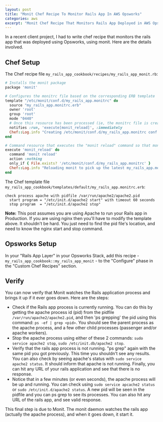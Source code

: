 ```yaml
---
layout: post
title: "Monit Chef Recipe To Monitor Rails App In AWS Opsworks"
categories: aws
excerpt: "Monit Chef Recipe That Monitors Rails App Deployed in AWS Opsworks Rails Layer"
---
```


In a recent client project, I had to write chef recipe that monitors the rails app that was deployed using Opsworks, using monit. Here are the details involved.

## Chef Setup
The Chef recipe file `my_rails_app_cookbook/recipes/my_rails_app_monit.rb`:

```rb
# Installs the monit package
package 'monit'

# Configures the monitrc file based on the corresponding ERB template
template "/etc/monit/conf.d/my_rails_app.monitrc" do
  source "my_rails_app.monitrc.erb"
  owner 'root'
  group 'root'
  mode "0440"
  # Once this resource has been processed (ie, the monitrc file is created), process the next resource (ie, reload monit)
  notifies :run, 'execute[monit_reload]', :immediately
  Chef::Log.info "Creating /etc/monit/conf.d/my_rails_app.monitrc conf file..."
end

# Command resource that executes the "monit reload" command so that monit picks up the new monitrc
execute 'monit_reload' do
  command 'monit reload'
  action :nothing
  only_if { File.exists? '/etc/monit/conf.d/my_rails_app.monitrc' }
  Chef::Log.info "Reloading monit to pick up the latest my_rails_app.monitrc changes..."
end
```

The Chef template file `my_rails_app_cookbook/templates/default/my_rails_app.monitrc.erb`:

```erb
check process apache with pidfile /var/run/apache2/apache2.pid 
  start program = "/etc/init.d/apache2 start" with timeout 60 seconds
  stop program  = "/etc/init.d/apache2 stop"
```

**Note:** This post assumes you are using Apache to run your Rails app in Production. If you are using nginx then you'll have to modify the template above. It shouldn't be hard. You just need to find the pid file's location, and need to know the nginx start and stop command.

## Opsworks Setup
In your "Rails App Layer" in your Opsworks Stack, add this recipe - `my_rails_app_cookbook::my_rails_app_monit` - to the "Configure" phase in the "Custom Chef Recipes" section.

## Verify 
You can now verify that Monit watches the Rails application process and brings it up if it ever goes down. Here are the steps:

* Check if the Rails app process is currently running. You can do this by getting the apache process id (pid) from the pidfile `/var/run/apache2/apache2.pid`, and then 'ps grepping' the pid using this command: `ps -ef | grep <pid>`. You should see the parent process as the apache process, and a few other child processes (passenger and/or apache workers).
* Stop the apache process using either of these 2 commands: `sudo service apache2 stop`, `sudo /etc/init.db/apache2 stop`.
* Verify that the rails app process is not running. "ps grep" again with the same pid you got previously. This time you shouldn't see any results. You can also check by seeing apache's status with `sudo service apache2 status`. It should inform that apache is not running. Finally, you can hit any URL of your rails application and see that there is no response.
* Notice that in a few minutes (or even seconds), the apache process will be up and running. You can check using `sudo service apcache2 status` or `sudo /etc/init.d/apache2 status`. A new pid will be seen in the pidfile and you can ps grep to see its processes. You can also hit any URL of the rails app, and see valid response.

This final step is due to Monit. The monit daemon watches the rails app (actually the apache process), and when it goes down, it start it.
